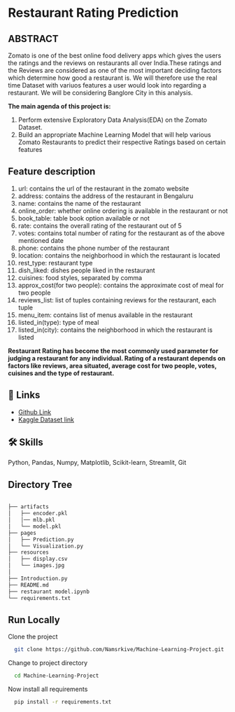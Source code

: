 # Restaurant Rating Prediction 

## ABSTRACT
Zomato is one of the best online food delivery apps which gives the users the ratings and the reviews on restaurants all over India.These ratings and the Reviews are considered as one of the most important deciding factors which determine how good a restaurant is. We will therefore use the real time Dataset with variuos features a user would look into regarding a restaurant. We will be considering Banglore City in this analysis.

**The main agenda of this project is:**
1. Perform extensive Exploratory Data Analysis(EDA) on the Zomato Dataset.
2. Build an appropriate Machine Learning Model that will help various Zomato Restaurants to predict their respective Ratings based on certain features

## Feature description
1. url: contains the url of the restaurant in the zomato website
2. address: contains the address of the restaurant in Bengaluru
3. name: contains the name of the restaurant
4. online_order: whether online ordering is available in the restaurant or not
5. book_table: table book option available or not
6. rate: contains the overall rating of the restaurant out of 5
7. votes: contains total number of rating for the restaurant as of the above mentioned date
8. phone: contains the phone number of the restaurant
9. location: contains the neighborhood in which the restaurant is located
10. rest_type: restaurant type
11. dish_liked: dishes people liked in the restaurant
12. cuisines: food styles, separated by comma
13. approx_cost(for two people): contains the approximate cost of meal for two people
14. reviews_list: list of tuples containing reviews for the restaurant, each tuple
15. menu_item: contains list of menus available in the restaurant
16. listed_in(type): type of meal
17. listed_in(city): contains the neighborhood in which the restaurant is listed

**Restaurant Rating has become the most commonly used parameter for judging a restaurant for any individual. Rating of a restaurant depends on factors like reviews, area situated, average cost for two people, votes, cuisines and the type of restaurant.**


## 🔗 Links

 - [Github Link](https://github.com/Namsrkive/Machine-Learning-Project.git)
 - [Kaggle Dataset link](https://www.kaggle.com/datasets/himanshupoddar/zomato-bangalore-restaurants)


## 🛠 Skills
Python, Pandas, Numpy, Matplotlib, Scikit-learn, Streamlit, Git

## Directory Tree
```bash

├── artifacts
│   ├── encoder.pkl
│   │── mlb.pkl
│   └── model.pkl 
├── pages
│   ├── Prediction.py
│   └── Visualization.py
├── resources
│   ├── display.csv
│   └── images.jpg
│    
├── Introduction.py
├── README.md
├── restaurant model.ipynb
└── requirements.txt
```

## Run Locally

Clone the project

```bash
  git clone https://github.com/Namsrkive/Machine-Learning-Project.git
```

Change to project directory

```bash
  cd Machine-Learning-Project
```
Now install all requirements

```bash
  pip install -r requirements.txt

```


